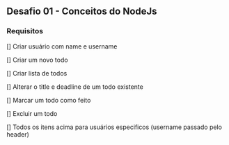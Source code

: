 ## Desafio 01 - Conceitos do NodeJs

### Requisitos
[] Criar usuário com name e username

[] Criar um novo todo

[] Criar lista de todos

[] Alterar o title e deadline de um todo existente

[] Marcar um todo como feito

[] Excluir um todo

[] Todos os itens acima para usuários especificos (username passado pelo header)
